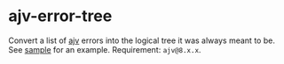 # ajv-error-tree

Convert a list of [ajv](https://www.npmjs.com/package/ajv) errors into the logical tree it was always meant to be.
See [sample](test/sample.js) for an example.
Requirement: `ajv@8.x.x`.
